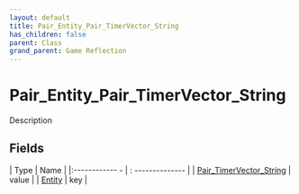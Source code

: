 ```yaml
---
layout: default
title: Pair_Entity_Pair_TimerVector_String
has_children: false
parent: Class
grand_parent: Game Reflection
---
```

# Pair_Entity_Pair_TimerVector_String
Description 

## Fields
| Type | Name |
|:------------ - | : -------------- |
| [Pair_TimerVector_String](game-reflection/classes/pair__timer_vector__string.md) | value |
| [Entity](game-reflection/classes/entity.md) | key |
